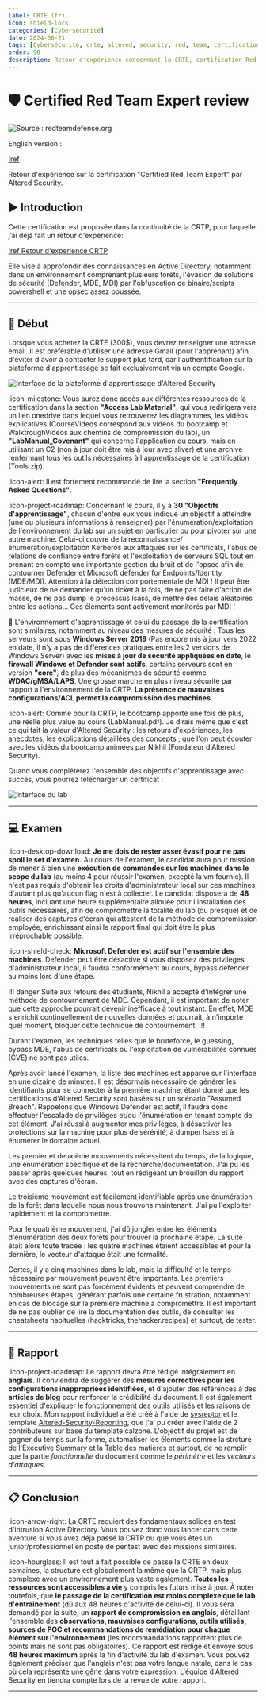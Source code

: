 ```yaml
---
label: CRTE (fr)
icon: shield-lock
categories: [Cybersécurité]
date: 2024-06-21
tags: [Cybersécurité, crte, altered, security, red, team, certification]
order: 98
description: Retour d'expérience concernant la CRTE, certification Red Team d'Altered Security en environnement Active Directory.
---
```


# 🛡️ Certified Red Team Expert review

![Source : redteamdefense.org](images/lab.webp)

English version :

[!ref](en.md)

Retour d'expérience sur la certification "Certified Red Team Expert" par Altered Security.

## ▶️ Introduction

Cette certification est proposée dans la continuité de la CRTP, pour laquelle j’ai déjà fait un retour d'expérience:

[!ref Retour d'experience CRTP](https://docs.contactit.fr/certifications/crtp/fr/)

Elle vise à approfondir des connaissances en Active Directory, notamment dans un environnement comprenant plusieurs forêts, l'évasion de solutions de sécurité (Defender, MDE, MDI) par l'obfuscation de binaire/scripts powershell et une opsec assez poussée.

---

## 📕 Début

Lorsque vous achetez la CRTE (300$), vous devrez renseigner une adresse email. Il est préférable d'utiliser une adresse Gmail (pour l'apprenant) afin d'éviter d'avoir à contacter le support plus tard, car l'authentification sur la plateforme d'apprentissage se fait exclusivement via un compte Google.

![Interface de la plateforme d'apprentissage d'Altered Security](images/interface.webp)

:icon-milestone: Vous aurez donc accès aux différentes ressources de la certification dans la section **"Access Lab Material"**, qui vous redirigera vers un lien onedrive dans lequel vous retrouverez les diagrammes, les vidéos explicatives (CourseVideos correspond aux vidéos du bootcamp et WalktroughVideos aux chemins de compromission du lab), un **"LabManual_Covenant"** qui concerne l'application du cours, mais en utilisant un C2 (non à jour doit être mis à jour avec sliver) et une archive renfermant tous les outils nécessaires à l'apprentissage de la certification (Tools.zip).  

:icon-alert: Il est fortement recommandé de lire la section **"Frequently Asked Questions"**.

:icon-project-roadmap: Concernant le cours, il y a **30 "Objectifs d'apprentissage"**, chacun d'entre eux vous indique un objectif à atteindre (une ou plusieurs informations à renseigner) par l'énumération/exploitation de l'environnement du lab sur un sujet en particulier ou pour pivoter sur une autre machine. Celui-ci couvre de la reconnaissance/énumération/exploitation Kerberos aux attaques sur les certificats, l'abus de relations de confiance entre forêts et l'exploitation de serveurs SQL tout en prenant en compte une importante gestion du bruit et de l'opsec afin de contourner Defender et Microsoft defender for Endpoints/Identity (MDE/MDI). Attention à la détection comportementale de MDI ! Il peut être judicieux de ne demander qu'un ticket à la fois, de ne pas faire d'action de masse, de ne pas dump le processus lsass, de mettre des délais aléatoires entre les actions... Ces éléments sont activement monitorés par MDI !

📍 L'environnement d'apprentissage et celui du passage de la certification sont similaires, notamment au niveau des mesures de sécurité :
Tous les serveurs sont sous **Windows Server 2019** (Pas encore mis à jour vers 2022 en date, il n'y a pas de différences pratiques entre les 2 versions de Windows Server) avec les **mises à jour de sécurité appliquées en date**, le **firewall Windows et Defender sont actifs**, certains serveurs sont en version **"core"**, de plus des mécanismes de sécurité comme **WDAC/gMSA/LAPS**. Une grosse marche en plus niveau sécurité par rapport à l'environnement de la CRTP. **La présence de mauvaises configurations/ACL permet la compromission des machines.**

:icon-alert: Comme pour la CRTP, le bootcamp apporte une fois de plus, une réelle plus value au cours (LabManual.pdf). Je dirais même que c'est ce qui fait la valeur d'Altered Security : les retours d'expériences, les anecdotes, les explications détaillées des concepts ; que l'on peut écouter avec les vidéos du bootcamp animées par Nikhil (Fondateur d'Altered Security).

Quand vous compléterez l'ensemble des objectifs d'apprentissage avec succès, vous pourrez télécharger un certificat :

![Interface du lab](images/crte_lab.png)

---

## 💻 Examen

:icon-desktop-download: **Je me dois de rester asser évasif pour ne pas spoil le set d'examen.** Au cours de l'examen, le candidat aura pour mission de mener à bien une **exécution de commandes sur les machines dans le scope du lab** (au moins 4 pour réussir l'examen, excepté la vm fournie). Il n'est pas requis d'obtenir les droits d'administrateur local sur ces machines, d'autant plus qu'aucun flag n'est à collecter. Le candidat disposera de **48 heures**, incluant une heure supplémentaire allouée pour l'installation des outils nécessaires, afin de compromettre la totalité du lab (ou presque) et de réaliser des captures d'écran qui attestent de la méthode de compromission employée, enrichissant ainsi le rapport final qui doit être le plus irréprochable possible.  

:icon-shield-check: **Microsoft Defender est actif sur l'ensemble des machines**. Defender peut être désactivé si vous disposez des privilèges d'administrateur local, il faudra conformément au cours, bypass defender au moins lors d'une étape.  

!!! danger
Suite aux retours des étudiants, Nikhil a accepté d'intégrer une méthode de contournement de MDE. Cependant, il est important de noter que cette approche pourrait devenir inefficace à tout instant. En effet, MDE s'enrichit continuellement de nouvelles données et pourrait, à n'importe quel moment, bloquer cette technique de contournement.
!!!

Durant l'examen, les techniques telles que le bruteforce, le guessing, bypass MDE, l'abus de certificats ou l'exploitation de vulnérabilités connues (CVE) ne sont pas utiles.  

Après avoir lancé l'examen, la liste des machines est apparue sur l'interface en une dizaine de minutes. Il est désormais nécessaire de générer les identifiants pour se connecter à la première machine, étant donné que les certifications d'Altered Security sont basées sur un scénario "Assumed Breach". Rappelons que Windows Defender est actif, il faudra donc effectuer l'escalade de privilèges et/ou l'énumération en tenant compte de cet élément. J'ai réussi à augmenter mes privilèges, à désactiver les protections sur la machine pour plus de sérénité, à dumper lsass et à énumérer le domaine actuel.  

Les premier et deuxième mouvements nécessitent du temps, de la logique, une énumération spécifique et de la recherche/documentation. J'ai pu les passer après quelques heures, tout en rédigeant un brouillon du rapport avec des captures d'écran. 

Le troisième mouvement est facilement identifiable après une énumération de la forêt dans laquelle nous nous trouvons maintenant. J'ai pu l'exploiter rapidement et la compromettre.  

Pour le quatrième mouvement, j'ai dû jongler entre les éléments d'énumération des deux forêts pour trouver la prochaine étape. La suite était alors toute tracée : les quatre machines étaient accessibles et pour la dernière, le vecteur d'attaque était une formalité.  

Certes, il y a cinq machines dans le lab, mais la difficulté et le temps nécessaire par mouvement peuvent être importants. Les premiers mouvements ne sont pas forcément évidents et peuvent comprendre de nombreuses étapes, générant parfois une certaine frustration, notamment en cas de blocage sur la première machine à compromettre. Il est important de ne pas oublier de lire la documentation des outils, de consulter les cheatsheets habituelles (hacktricks, thehacker.recipes) et surtout, de tester.

---

## 📖 Rapport

:icon-project-roadmap: Le rapport devra être rédigé intégralement en **anglais**. Il conviendra de suggérer des **mesures correctives pour les configurations inappropriées identifiées**, et d'ajouter des références à des **articles de blog** pour renforcer la crédibilité du document. Il est également essentiel d'expliquer le fonctionnement des outils utilisés et les raisons de leur choix. Mon rapport individuel a été créé à l'aide de [sysreptor](https://github.com/Syslifters/sysreptor) et le template [Altered-Security-Reporting](https://github.com/didntchooseaname/Altered-Security-Reporting), que j'ai pu créer avec l'aide de 2 contributeurs sur base du template calzone. L'objectif du projet est de gagner du temps sur la forme, automatiser les élements comme la strcture de l'Executive Summary et la Table des matières et surtout, de ne remplir que la partie *fonctionnelle* du document comme le *périmètre* et les *vecteurs d'attaques*.

---

## 📋 Conclusion

:icon-arrow-right: La CRTE requiert des fondamentaux solides en test d'intrusion Active Directory. Vous pouvez donc vous lancer dans cette aventure si vous avez déja passé la CRTP ou que vous êtes un junior/professionnel en poste de pentest avec des missions similaires.

:icon-hourglass: Il est tout à fait possible de passe la CRTE en deux semaines, la structure est globalement la même que la CRTP, mais plus complexe avec un environnement plus vaste également. **Toutes les ressources sont accessibles à vie** y compris les futurs mise à jour. À noter toutefois, que **le passage de la certification est moins complexe que le lab d'entraînement** (dû aux 48 heures d'activité de celui-ci). Il vous sera demandé par la suite, un **rapport de compromission en anglais**, détaillant l'ensemble des **observations, mauvaises configurations, outils utilisés, sources de POC et recommandations de remédiation pour chaque élément sur l'environnement** (les recommandations rapportent plus de points mais ne sont pas obligatoires). Ce rapport est rédigé et envoyé sous **48 heures maximum** après la fin d'activité du lab d'examen. Vous pouvez également préciser que l'anglais n'est pas votre langue natale, dans le cas où cela représente une gêne dans votre expression. L'équipe d'Altered Security en tiendra compte lors de la revue de votre rapport.

---